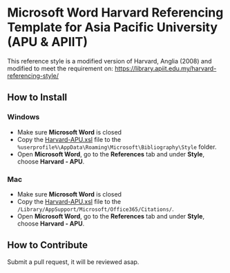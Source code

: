 # Microsoft Word Harvard Referencing Template for Asia Pacific University (APU & APIIT)
This reference style is a modified version of Harvard, Anglia (2008) and modified to meet the requirement on:
https://library.apiit.edu.my/harvard-referencing-style/

## How to Install
### Windows
* Make sure **Microsoft Word** is closed
* Copy the [Harvard-APU.xsl](Harvard-APU.xsl) file to the `%userprofile%\AppData\Roaming\Microsoft\Bibliography\Style` folder.
* Open **Microsoft Word**, go to the **References** tab and under **Style**, choose **Harvard - APU**.

### Mac
* Make sure **Microsoft Word** is closed
* Copy the [Harvard-APU.xsl](Harvard-APU.xsl) file to the `/Library/AppSupport/Microsoft/Office365/Citations/`.
* Open **Microsoft Word**, go to the **References** tab and under **Style**, choose **Harvard - APU**.

## How to Contribute
Submit a pull request, it will be reviewed asap.
